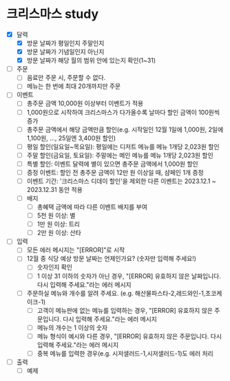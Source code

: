 # 크리스마스 study

- [x]  달력
    - [x]  방문 날짜가 평일인지 주말인지
    - [x]  방문 날짜가 기념일인지 아닌지
    - [x]  방문 날짜가 해당 월의 범위 안에 있는지 확인(1~31)
- [ ]  주문
    - [ ]  음료만 주문 시, 주문할 수 없다.
    - [ ]  메뉴는 한 번에 최대 20개까지만 주문
- [ ]  이벤트
    - [ ]  총주문 금액 10,000원 이상부터 이벤트가 적용
    - [ ]  1,000원으로 시작하여 크리스마스가 다가올수록 날마다 할인 금액이 100원씩 증가
    - [ ]  총주문 금액에서 해당 금액만큼 할인(e.g. 시작일인 12월 1일에 1,000원, 2일에 1,100원, ..., 25일엔 3,400원 할인)
    - [ ]  평일 할인(일요일~목요일): 평일에는 디저트 메뉴를 메뉴 1개당 2,023원 할인
    - [ ]  주말 할인(금요일, 토요일): 주말에는 메인 메뉴를 메뉴 1개당 2,023원 할인
    - [ ]  특별 할인: 이벤트 달력에 별이 있으면 총주문 금액에서 1,000원 할인
    - [ ]  증정 이벤트: 할인 전 총주문 금액이 12만 원 이상일 때, 샴페인 1개 증정
    - [ ]  이벤트 기간: '크리스마스 디데이 할인'을 제외한 다른 이벤트는 2023.12.1 ~ 2023.12.31 동안 적용
    - [ ]  배지
        - [ ]  총혜택 금액에 따라 다른 이벤트 배지를 부여
        - [ ]  5천 원 이상: 별
        - [ ]  1만 원 이상: 트리
        - [ ]  2만 원 이상: 산타
- [ ]  입력
    - [ ]  모든 에러 메시지는 "[ERROR]"로 시작
    - [ ]  12월 중 식당 예상 방문 날짜는 언제인가요? (숫자만 입력해 주세요!)
        - [ ]  숫자인지 확인
        - [ ]  1 이상 31 이하의 숫자가 아닌 경우, "[ERROR] 유효하지 않은 날짜입니다. 다시 입력해 주세요."라는 에러 메시지
    - [ ]  주문하실 메뉴와 개수를 알려 주세요. (e.g. 해산물파스타-2,레드와인-1,초코케이크-1)
        - [ ]  고객이 메뉴판에 없는 메뉴를 입력하는 경우, "[ERROR] 유효하지 않은 주문입니다. 다시 입력해 주세요."라는 에러 메시지
        - [ ]  메뉴의 개수는 1 이상의 숫자
        - [ ]  메뉴 형식이 예시와 다른 경우, "[ERROR] 유효하지 않은 주문입니다. 다시 입력해 주세요."라는 에러 메시지
        - [ ]  중복 메뉴를 입력한 경우(e.g. 시저샐러드-1,시저샐러드-1)도 에러 처리
- [ ]  출력
    - [ ]  예제